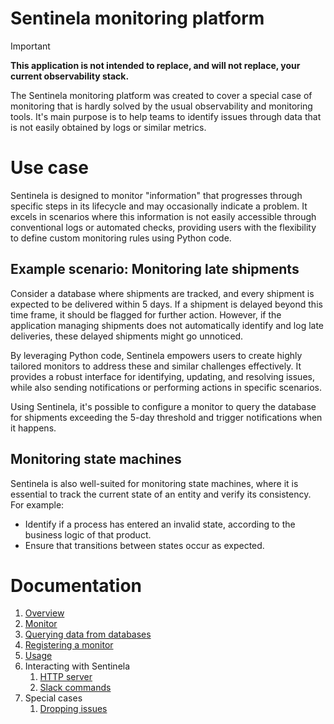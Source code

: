 # Sentinela monitoring platform
> [!IMPORTANT]
> **This application is not intended to replace, and will not replace, your current observability stack.**

The Sentinela monitoring platform was created to cover a special case of monitoring that is hardly solved by the usual observability and monitoring tools. It's main purpose is to help teams to identify issues through data that is not easily obtained by logs or similar metrics.

# Use case
Sentinela is designed to monitor "information" that progresses through specific steps in its lifecycle and may occasionally indicate a problem. It excels in scenarios where this information is not easily accessible through conventional logs or automated checks, providing users with the flexibility to define custom monitoring rules using Python code.

## Example scenario: Monitoring late shipments
Consider a database where shipments are tracked, and every shipment is expected to be delivered within 5 days. If a shipment is delayed beyond this time frame, it should be flagged for further action. However, if the application managing shipments does not automatically identify and log late deliveries, these delayed shipments might go unnoticed.

By leveraging Python code, Sentinela empowers users to create highly tailored monitors to address these and similar challenges effectively. It provides a robust interface for identifying, updating, and resolving issues, while also sending notifications or performing actions in specific scenarios.

Using Sentinela, it's possible to configure a monitor to query the database for shipments exceeding the 5-day threshold and trigger notifications when it happens.

## Monitoring state machines
Sentinela is also well-suited for monitoring state machines, where it is essential to track the current state of an entity and verify its consistency. For example:
- Identify if a process has entered an invalid state, according to the business logic of that product.
- Ensure that transitions between states occur as expected.

# Documentation
1. [Overview](./docs/overview.md)
2. [Monitor](./docs/monitor.md)
3. [Querying data from databases](./docs/querying.md)
4. [Registering a monitor](./docs/monitor_registering.md)
5. [Usage](./docs/usage.md)
6. Interacting with Sentinela
    1. [HTTP server](./docs/http_server.md)
    2. [Slack commands](./docs/slack_commands.md)
7. Special cases
    1. [Dropping issues](.docs/dropping_issues.md)
